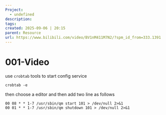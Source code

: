 ```yaml
---
Project:
  - undefined
description:
tags:
created: 2025-09-06 | 20:15
parent: Resource
url: https://www.bilibili.com/video/BV1nM411M7N2/?spm_id_from=333.1391.0.0&vd_source=1f4168c3433efd44044aaedea59fbc29
---
```

# 001-Video

use `crobtab` tools to start config service
```
crobtab -e
```
then choose a editor and then add two line as follows

```
00 08 * * 1-7 /usr/sbin/qm start 101 > /dev/null 2>&1
00 01 * * 1-7 /usr/sbin/qm shutdown 101 > /dev/null 2>&1
```